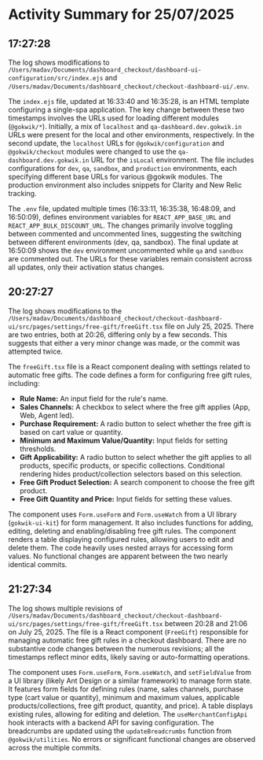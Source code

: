 # Activity Summary for 25/07/2025

## 17:27:28
The log shows modifications to `/Users/madav/Documents/dashboard_checkout/dashboard-ui-configuration/src/index.ejs` and `/Users/madav/Documents/dashboard_checkout/checkout-dashboard-ui/.env`.

The `index.ejs` file, updated at 16:33:40 and 16:35:28, is an HTML template configuring a single-spa application.  The key change between these two timestamps involves the URLs used for loading different modules (`@gokwik/*`).  Initially,  a mix of `localhost` and `qa-dashboard.dev.gokwik.in` URLs were present for the local and other environments, respectively. In the second update, the `localhost` URLs for `@gokwik/configuration` and `@gokwik/checkout` modules were changed to use the `qa-dashboard.dev.gokwik.in` URL for the `isLocal` environment.  The file includes configurations for `dev`, `qa`, `sandbox`, and `production` environments, each specifying different base URLs for various @gokwik modules. The production environment also includes snippets for Clarity and New Relic tracking.


The `.env` file, updated multiple times (16:33:11, 16:35:38, 16:48:09, and 16:50:09), defines environment variables for `REACT_APP_BASE_URL` and `REACT_APP_BULK_DISCOUNT_URL`.  The changes primarily involve toggling between commented and uncommented lines, suggesting the switching between different environments (dev, qa, sandbox).  The final update at 16:50:09 shows the `dev` environment uncommented while `qa` and `sandbox` are commented out.  The URLs for these variables remain consistent across all updates, only their activation status changes.


## 20:27:27
The log shows modifications to the `/Users/madav/Documents/dashboard_checkout/checkout-dashboard-ui/src/pages/settings/free-gift/freeGift.tsx` file on July 25, 2025.  There are two entries, both at 20:26, differing only by a few seconds. This suggests that either a very minor change was made, or the commit was attempted twice.

The `freeGift.tsx` file is a React component dealing with settings related to automatic free gifts.  The code defines a form for configuring free gift rules, including:

* **Rule Name:**  An input field for the rule's name.
* **Sales Channels:** A checkbox to select where the free gift applies (App, Web, Agent led).
* **Purchase Requirement:** A radio button to select whether the free gift is based on cart value or quantity.
* **Minimum and Maximum Value/Quantity:**  Input fields for setting thresholds.
* **Gift Applicability:** A radio button to select whether the gift applies to all products, specific products, or specific collections.  Conditional rendering hides product/collection selectors based on this selection.
* **Free Gift Product Selection:** A search component to choose the free gift product.
* **Free Gift Quantity and Price:** Input fields for setting these values.

The component uses `Form.useForm` and `Form.useWatch` from a UI library (`gokwik-ui-kit`) for form management. It also includes functions for adding, editing, deleting and enabling/disabling free gift rules.  The component renders a table displaying configured rules, allowing users to edit and delete them. The code heavily uses nested arrays for accessing form values.  No functional changes are apparent between the two nearly identical commits.


## 21:27:34
The log shows multiple revisions of `/Users/madav/Documents/dashboard_checkout/checkout-dashboard-ui/src/pages/settings/free-gift/freeGift.tsx`  between 20:28 and 21:06 on July 25, 2025.  The file is a React component (`FreeGift`) responsible for managing automatic free gift rules in a checkout dashboard.  There are no substantive code changes between the numerous revisions; all the timestamps reflect minor edits, likely saving or auto-formatting operations.

The component uses `Form.useForm`, `Form.useWatch`, and `setFieldValue` from a UI library (likely Ant Design or a similar framework) to manage form state.  It features form fields for defining rules (name, sales channels, purchase type (cart value or quantity), minimum and maximum values, applicable products/collections, free gift product, quantity, and price).  A table displays existing rules, allowing for editing and deletion.  The `useMerchantConfigApi` hook interacts with a backend API for saving configuration. The breadcrumbs are updated using the `updateBreadcrumbs` function from `@gokwik/utilities`.  No errors or significant functional changes are observed across the multiple commits.

